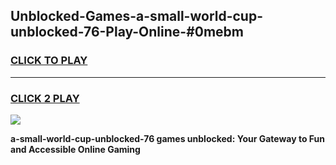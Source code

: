 
## Unblocked-Games-a-small-world-cup-unblocked-76-Play-Online-#0mebm
<h3>
<a href="https://premium.freeplayer.one?title=a-small-world-cup-unblocked-76&ref=27F">CLICK TO PLAY</a></h3>
<hr>

<h3>
<a href="https://premium.freeplayer.one?title=a-small-world-cup-unblocked-76&ref=27F">CLICK 2 PLAY</a>
  
</h3>

<a href="https://premium.freeplayer.one?title=a-small-world-cup-unblocked-76&ref=27F"><img src="https://clearcache.store/games.png"></a>


**a-small-world-cup-unblocked-76 games unblocked: Your Gateway to Fun and Accessible Online Gaming**
